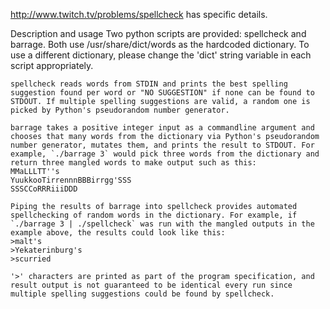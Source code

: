 http://www.twitch.tv/problems/spellcheck has specific details.

Description and usage
	Two python scripts are provided: spellcheck and barrage. Both use /usr/share/dict/words as the hardcoded dictionary. To use a different dictionary, please change the 'dict' string variable in each script appropriately.
	
	spellcheck reads words from STDIN and prints the best spelling suggestion found per word or "NO SUGGESTION" if none can be found to STDOUT. If multiple spelling suggestions are valid, a random one is picked by Python's pseudorandom number generator.

	barrage takes a positive integer input as a commandline argument and chooses that many words from the dictionary via Python's pseudorandom number generator, mutates them, and prints the result to STDOUT. For example, `./barrage 3` would pick three words from the dictionary and return three mangled words to make output such as this:
	MMaLLLTT''s
	YuukkooTirrennnBBBirrgg'SSS
	SSSCCoRRRiiiDDD

	Piping the results of barrage into spellcheck provides automated spellchecking of random words in the dictionary. For example, if `./barrage 3 | ./spellcheck` was run with the mangled outputs in the example above, the results could look like this:
	>malt's
	>Yekaterinburg's
	>scurried

	'>' characters are printed as part of the program specification, and result output is not guaranteed to be identical every run since multiple spelling suggestions could be found by spellcheck.
